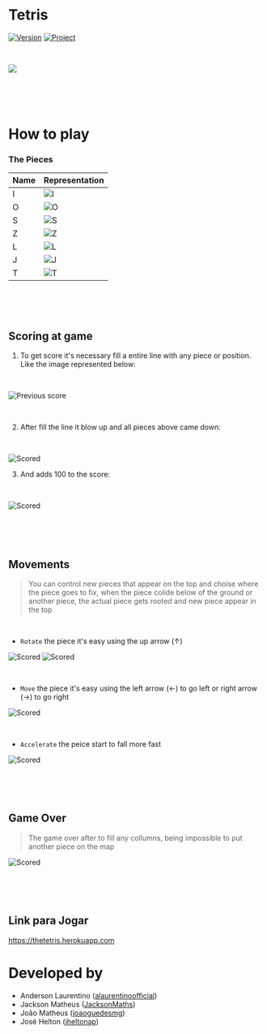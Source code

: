 # Tetris
[![Version](https://img.shields.io/badge/Version-0.3-green.svg)](https://thetetris.herokuapp.com/)
[![Project](https://img.shields.io/badge/Project-Link-blue.svg)](https://thetetris.herokuapp.com/)

<br>

![](./assets/game.png)

<br>
<br>
<br>

# How to play

### The Pieces

| Name | Representation         |
|------|------------------------|
| I    | ![I](./assets/I.png)   |
| O    | ![O](./assets/O.png)   |
| S    | ![S](./assets/S.png)   |
| Z    | ![Z](./assets/Z.png)   |
| L    | ![L](./assets/L.png)   |
| J    | ![J](./assets/J.png)   |
| T    | ![T](./assets/T.png)   |

<br>
<br>
<br>

## Scoring at game

1. To get score it's necessary fill a entire line with any piece or position.
Like the image represented below:

<br>

![Previous score](./assets/score1.png)

<br>

2. After fill the line it blow up and all pieces above came down:

<br>

![Scored](./assets/score2.png)

3. And adds 100 to the score:

<br>

![Scored](./assets/scored.png)

<br>
<br>
<br>

## Movements

> You can control new pieces that appear on the top and choise where the piece goes to fix, when the piece colide below of the ground or another piece, the actual piece gets rooted and new piece appear in the top 

<br>

- `Rotate`  the piece it's easy using the up arrow (↑)

![Scored](./assets/rot1.png)
![Scored](./assets/rot2.png)

<br>

- `Move`  the piece it's easy using the left arrow (←) to go left or right arrow (→) to go right

![Scored](./assets/move.png)

<br>

- `Accelerate` the peice start to fall more fast 

![Scored](./assets/down.png)

<br>
<br>
<br>

## Game Over

> The game over after to fill any collumns, being impossible to put another piece on the map

![Scored](./assets/gameover.png)

<br>
<br>
<br>

## Link para Jogar

https://thetetris.herokuapp.com

# Developed by
* Anderson Laurentino ([alaurentinoofficial](https://github.com/alaurentinoofficial))
* Jackson Matheus ([JacksonMaths](https://github.com/JacksonMaths))
* João Matheus ([joaoguedesmg](https://github.com/joaoguedesmg))
* José Helton ([jheltonap](https://github.com/jheltonap))
